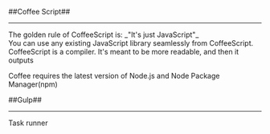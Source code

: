 ##Coffee Script##
<hr>
The golden rule of CoffeeScript is: _"It's just JavaScript"_
<br>
You can use any existing JavaScript library seamlessly from CoffeeScript.
<br>
CoffeeScript is a compiler. It's meant to be more readable, and then it outputs 




Coffee requires the latest version of Node.js and Node Package Manager(npm)


##Gulp##
<hr>
Task runner